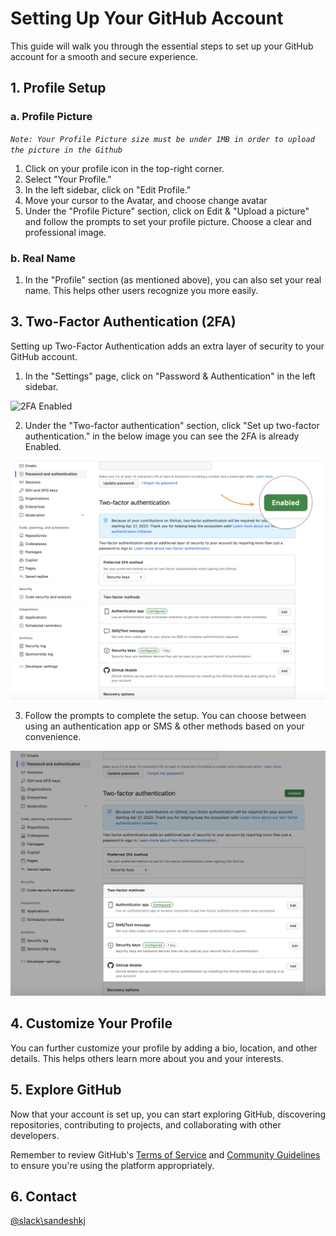 # Setting Up Your GitHub Account

This guide will walk you through the essential steps to set up your GitHub account for a smooth and secure experience.

## 1. Profile Setup

### a. Profile Picture

_`Note: Your Profile Picture size must be under 1MB in order to upload the picture in the Github`_

1. Click on your profile icon in the top-right corner.
2. Select "Your Profile."
3. In the left sidebar, click on "Edit Profile."
4. Move your cursor to the Avatar, and choose change avatar
5. Under the "Profile Picture" section, click on Edit & "Upload a picture" and follow the prompts to set your profile picture. Choose a clear and professional image.

### b. Real Name

1. In the "Profile" section (as mentioned above), you can also set your real name. This helps other users recognize you more easily.

## 3. Two-Factor Authentication (2FA)

Setting up Two-Factor Authentication adds an extra layer of security to your GitHub account.

1. In the "Settings" page, click on "Password & Authentication" in the left sidebar.

![2FA Enabled](https://github.com/MindsetConsulting/mindset-github-profile-setup/blob/main/images/passwordauthentication.png "passauth")

2. Under the "Two-factor authentication" section, click "Set up two-factor authentication." in the below image you can see the 2FA is already Enabled.

![2FA Enabled](https://github.com/MindsetConsulting/mindset-github-profile-setup/blob/main/images/twofactorenable.png "2FA Enable")

3. Follow the prompts to complete the setup. You can choose between using an authentication app or SMS & other methods based on your convenience.

![2FA Methods](https://github.com/MindsetConsulting/mindset-github-profile-setup/blob/main/images/twofactormethods.png "2FA Enable")   

## 4. Customize Your Profile

You can further customize your profile by adding a bio, location, and other details. This helps others learn more about you and your interests.

## 5. Explore GitHub

Now that your account is set up, you can start exploring GitHub, discovering repositories, contributing to projects, and collaborating with other developers.

Remember to review GitHub's [Terms of Service](https://docs.github.com/en/github/site-policy/github-terms-of-service) and [Community Guidelines](https://docs.github.com/en/github/site-policy/github-community-guidelines) to ensure you're using the platform appropriately.

## 6. Contact
[@slack\sandeshkj](https://mindsetconsulting.slack.com/archives/D0354R1APGQ)
